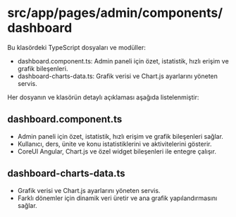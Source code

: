 # src/app/pages/admin/components/dashboard

Bu klasördeki TypeScript dosyaları ve modüller:

- dashboard.component.ts: Admin paneli için özet, istatistik, hızlı erişim ve grafik bileşenleri.
- dashboard-charts-data.ts: Grafik verisi ve Chart.js ayarlarını yöneten servis.

Her dosyanın ve klasörün detaylı açıklaması aşağıda listelenmiştir:

## dashboard.component.ts
- Admin paneli için özet, istatistik, hızlı erişim ve grafik bileşenleri sağlar.
- Kullanıcı, ders, ünite ve konu istatistiklerini ve aktivitelerini gösterir.
- CoreUI Angular, Chart.js ve özel widget bileşenleri ile entegre çalışır.

## dashboard-charts-data.ts
- Grafik verisi ve Chart.js ayarlarını yöneten servis.
- Farklı dönemler için dinamik veri üretir ve ana grafik yapılandırmasını sağlar.
